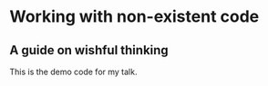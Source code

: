 # Working with non-existent code

## A guide on wishful thinking

This is the demo code for my talk.
